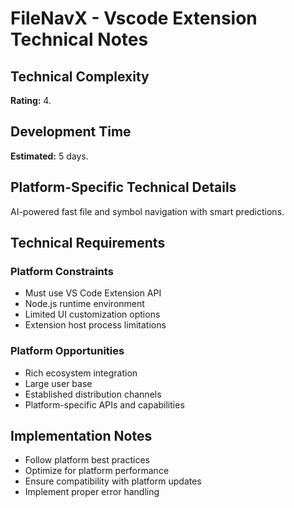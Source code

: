 # FileNavX - Vscode Extension Technical Notes

## Technical Complexity
**Rating:** 4.

## Development Time
**Estimated:** 5 days.

## Platform-Specific Technical Details
AI-powered fast file and symbol navigation with smart predictions.

## Technical Requirements

### Platform Constraints
- Must use VS Code Extension API
- Node.js runtime environment
- Limited UI customization options
- Extension host process limitations

### Platform Opportunities
- Rich ecosystem integration
- Large user base
- Established distribution channels
- Platform-specific APIs and capabilities

## Implementation Notes
- Follow platform best practices
- Optimize for platform performance
- Ensure compatibility with platform updates
- Implement proper error handling
